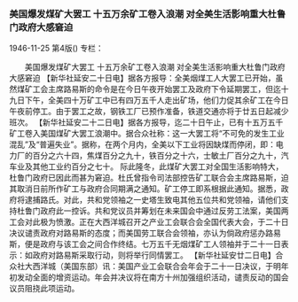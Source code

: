### 美国爆发煤矿大罢工  十五万余矿工卷入浪潮  对全美生活影响重大杜鲁门政府大感窘迫

1946-11-25
第4版()
专栏：

　　美国爆发煤矿大罢工
    十五万余矿工卷入浪潮
    对全美生活影响重大杜鲁门政府大感窘迫
    【新华社延安二十日电】据各方报导：全美烟煤工人大罢工已开始，虽然煤矿工会主席路易斯的命令是在今日午夜开始罢工及政府下令延期罢工，但迄十九日下午，全美四十万矿工中已有四万五千人走出矿场，他们力促其余矿工在今日午夜前停工。由于罢工之故，钢铁工厂已预作准备，铁道交通亦将于廿五日起减少班次。
    【新华社延安二十二日电】据各方报导，迄二十日午止，已有十五万五千矿工卷入美国煤矿大罢工浪潮中。据合众社称：这一大罢工将“不可免的发生工业混乱”及“普遍失业”。据称，在两个月内，全美以下工业将因缺煤而停闭，即：电力厂的百分之六十四，焦煤百分之九十，铁百分之十六，士敏土厂百分之九十，汽车业及其他工业约百分之七十。
    际此隆冬，此煤矿大罢工对全国生活影响特大，杜鲁门政府已因此而甚为窘迫。杜氏曾指令司法部控告矿工联合会主席路易斯，迫其取消日前所作矿工与政府合同期满之通知。矿工停工即系根据此通知。据悉，政府将逮捕路氏。对此，共和党领袖之一史塔生致电其他五位共和党领袖，请他们支持杜鲁门政府此一控诉。共和党议员并筹划在未来国会中通过反劳工法案，美国两工会对此极为愤激。正在大西洋城召开之产业工会联合会全国代表大会，于二十日决议谴责政府对路易斯的态度；而美国劳工联合会领袖，亦认为倘政府惩办路易斯，便是政府与该工会之间合作终结。七万五千无烟煤矿工人领袖并于二十一日表示：如政府对路易斯采取行动，则将举行同情罢工。
    【新华社延安廿二日电】合众社大西洋城（美国东部）讯：美国产业工会联合会年会于二十一日决议，于明年初发动全面的增资运动。年会并决议将在南方十州加强组织活动，谴责反动的国会议员阻挠此项运动。

